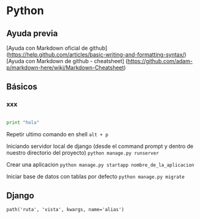 # Python

## Ayuda previa

[Ayuda con Markdown oficial de github] (https://help.github.com/articles/basic-writing-and-formatting-syntax/)
[Ayuda con Markdown de github - cheatsheet] (https://github.com/adam-p/markdown-here/wiki/Markdown-Cheatsheet)

## Básicos

### xxx

```python

print "hola"

```

Repetir ultimo comando en shell
`alt + p `

Iniciando servidor local de django (desde el command prompt y dentro de nuestro directorio del proyecto)
`python manage.py runserver`

Crear una aplicacion
`python manage.py startapp nombre_de_la_aplicacion`

Iniciar base de datos con tablas por defecto
`python manage.py migrate`

## Django

`path('ruta', 'vista', kwargs, name='alias')`

